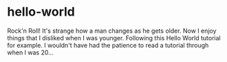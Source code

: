 # hello-world
Rock'n Roll!
It's strange how a man changes as he gets older. Now I enjoy things that I disliked when I was younger. Following this Hello World tutorial for example. I wouldn't have had the patience to read a tutorial through when I was 20...
